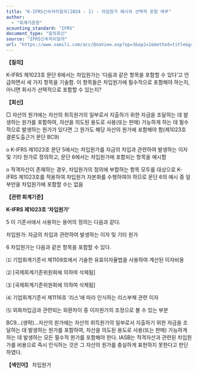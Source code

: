 ```yaml
---
title: "K-IFRS신속처리질의(2024 - 1) - 차입원가 예시의 선택적 포함 여부"
author:
  - "회계기준원"
acounting_standard: "IFRS"
document_type: "질의회신"
source: "IFRS신속처리질의"
url: "https://www.samili.com/acc/QnaView.asp?op=3&op2=1&method=title&group=2124-15;1&orgcode=3&searchword=&page=3&code=K%2DIFRS%EC%8B%A0%EC%86%8D%EC%B2%98%EB%A6%AC%EC%A7%88%EC%9D%98%2D1%3A20240104"
---
```

**【질의】**

  

K-IFRS 제1023호 문단 6에서는 차입원가는 ‘다음과 같은 항목을 포함할 수 있다’고 언급하면서 세 가지 항목을 기술함. 이 항목들은 차입원가에 필수적으로 포함해야 하는지, 아니면 회사가 선택적으로 포함할 수 있는지?

  
  

**【회신】**

  

□ 자산의 원가에는 자산의 취득원가의 일부로서 지출하기 위한 자금을 조달하는 데 발생하는 원가를 포함하여, 자산을 의도된 용도로 사용(또는 판매) 가능하게 하는 데 필수적으로 발생하는 원가가 있다면 그 원가도 해당 자산의 원가에 포함해야 함(제1023호 결론도출근거 문단 BC9)

  

o K-IFRS 제1023호 문단 5에서는 차입원가를 자금의 차입과 관련하여 발생하는 이자 및 기타 원가로 정의하고, 문단 6에서는 차입원가에 포함되는 항목을 예시함

  

o 적격자산이 존재하는 경우, 차입원가의 정의에 부합하는 항목 모두를 대상으로 K-IFRS 제1023호를 적용하여 차입원가 자본화를 수행하여야 하므로 문단 6의 예시 중 일부만을 차입원가에 포함할 수는 없음

  
  

**【관련 회계기준】**

  

**K-IFRS 제1023호 ‘차입원가’**

  

5 이 기준서에서 사용하는 용어의 정의는 다음과 같다.

  

차입원가: 자금의 차입과 관련하여 발생하는 이자 및 기타 원가

  

6 차입원가는 다음과 같은 항목을 포함할 수 있다.

  

⑴ 기업회계기준서 제1109호에서 기술한 유효이자율법을 사용하여 계산된 이자비용

⑵ \[국제회계기준위원회에 의하여 삭제됨\]

⑶ \[국제회계기준위원회에 의하여 삭제됨\]

⑷ 기업회계기준서 제1116호 ‘리스’에 따라 인식하는 리스부채 관련 이자

⑸ 외화차입금과 관련되는 외환차이 중 이자원가의 조정으로 볼 수 있는 부분

  

BC9...(생략)...자산의 원가에는 자산의 취득원가의 일부로서 지출하기 위한 자금을 조달하는 데 발생하는 원가를 포함하여, 자산을 의도된 용도로 사용(또는 판매) 가능하게 하는 데 발생하는 모든 필수적 원가를 포함해야 한다. IASB는 적격자산과 관련된 차입원가를 비용으로 즉시 인식하는 것은 그 자산의 원가를 충실하게 표현하지 못한다고 판단하였다.

  
  

**【색인어】** 차입원가
